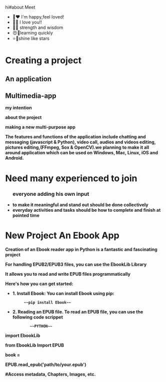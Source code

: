 hi#about Meet 
- 💐♥️ I'm happy,feel loved!
- 🫶🫵 I love you!!
- 🦅🦜 strength and wisdom 
- 😍🥰learning quickly 
- ⭐🌟shine like stars

<h></h>
<b><h1>Creating a project</h1>
<h2> An application</h2>
<h2>Multimedia-app</h2>


 </hr><p>my intention</p>
 <p>about the project</p>
<p>making a new multi-purpose app</p></hr>
<p>The features and functions of the application include chatting and messaging (javascript & Python), video call, audios and videos editing, pictures editing,(FFmpeg, Sox & OpenCV).we planning to make it all around application which can be used on Windows, Mac, Linux, iOS and Android. 


<b/><h1>Need many experienced to join</h1>
<ul><h3>everyone adding his own input</h3>
<li>to make it meaningful and stand out should be done collectively</li>
<li>everyday activities and tasks should be how to complete and finish at pointed time</li></ul>

<b><h1>New Project An Ebook App</h1>
<p>Creation of an Ebook reader app in Python is a fantastic and fascinating project</p>
<p>For handling EPUB2/EPUB3 files, you can use the EbookLib Library</p>
<p>It allows you to read and write EPUB files programmatically</p>
<p>Here's how you can get started:</p>
<p></p>
<ul><li>1. Install Ebook: You can install Ebook using pip:</li>
   
         ~~pip install Ebook~~
     

<li>2.  Reading an EPUB file. To read an EPUB file, you can use the following code scrippet</li></ul>

 
               ~~PYTHON~~                 
   
<p>import EbookLib</p>
<p>from EbookLib Import EPUB</p>
<p>book =</p>
<p>EPUB.read_epub('path/to/your.epub')</p>
<p>#Access metadata, Chapters, Images, etc.</p>


                                                                                                                                                                                                                                 
                                     
                         
           
                       